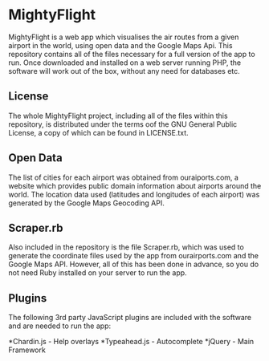 MightyFlight
============

MightyFlight is a web app which visualises the air routes from a given airport in the world, using open data and the Google Maps Api. This repository contains all of the files necessary for a full version of the app to run. Once downloaded and installed on a web server running PHP, the software will work out of the box, without any need for databases etc.

License
-------

The whole MightyFlight project, including all of the files within this repository, is distributed under the terms oof the GNU General Public License, a copy of which can be found in LICENSE.txt.

Open Data
---------

The list of cities for each airport was obtained from ouraiports.com, a website which provides public domain information about airports around the world. The location data used (latitudes and longitudes of each airport) was generated by the Google Maps Geocoding API.

Scraper.rb
----------

Also included in the repository is the file Scraper.rb, which was used to generate the coordinate files used by the app from ourairports.com and the Google Maps API. However, all of this has been done in advance, so you do not need Ruby installed on your server to run the app.  

Plugins
-------

The following 3rd party JavaScript plugins are included with the software and are needed to run the app:

*Chardin.js - Help overlays
*Typeahead.js - Autocomplete
*jQuery - Main Framework
